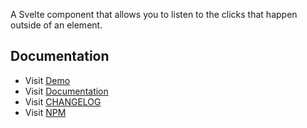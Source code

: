A Svelte component that allows you to listen to the clicks that happen outside of an element.

## Documentation

- Visit [Demo](https://svelte-outclick.vercel.app)
- Visit [Documentation](https://babakfp.ir/docs/svelte-outclick)
- Visit [CHANGELOG](https://babakfp.ir/docs/svelte-outclick/changelog)
- Visit [NPM](https://www.npmjs.com/package/svelte-outclick)
